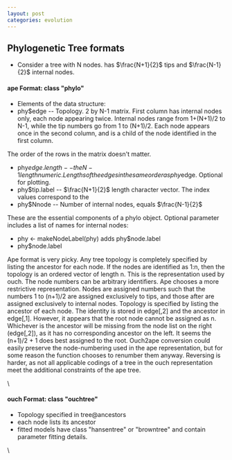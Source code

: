 ```yaml
---
layout: post
categories: evolution
---
```






 





Phylogenetic Tree formats
-------------------------

-   Consider a tree with N nodes. has $\frac{N+1}{2}$
    tips and $\frac{N-1}{2}$ 
    internal nodes.

#### ape Format: class "phylo"

-   Elements of the data structure:
-   phy$edge -- Topology. 2 by N-1 matrix. First column has internal
    nodes only, each node appearing twice. Internal nodes range from
    1+(N+1)/2 to N-1, while the tip numbers go from 1 to (N+1)/2. Each
    node appears once in the second column, and is a child of the node
    identified in the first column.

The order of the rows in the matrix doesn't matter.

-   phy$edge.length -- the N-1 length numeric. Lengths of the edges in
    the same order as phy$edge. Optional for plotting.
-   phy$tip.label -- $\frac{N+1}{2}$
    length character vector. The index values correspond to the
-   phy$Nnode -- Number of internal nodes, equals $\frac{N-1}{2}$

These are the essential components of a phylo object. Optional parameter
includes a list of names for internal nodes:

-   phy <- makeNodeLabel(phy) adds phy$node.label
-   phy$node.label

Ape format is very picky. Any tree topology is completely specified by
listing the ancestor for each node. If the nodes are identified as 1:n,
then the topology is an ordered vector of length n. This is the
representation used by ouch. The node numbers can be arbitrary
identifiers. Ape chooses a more restrictive representation. Nodes are
assigned numbers such that the numbers 1 to (n+1)/2 are assigned
exclusively to tips, and those after are assigned exclusively to
internal nodes. Topology is specified by listing the ancestor of each
node. The identity is stored in edge[,2] and the ancestor in edge[,1].
However, it appears that the root node cannot be assigned as n.
Whichever is the ancestor will be missing from the node list on the
right (edge[,2]), as it has no corresponding ancestor on the left. It
seems the (n+1)/2 + 1 does best assigned to the root. Ouch2ape
conversion could easily preserve the node-numbering used in the ape
representation, but for some reason the function chooses to renumber
them anyway. Reversing is harder, as not all applicable codings of a
tree in the ouch representation meet the additional constraints of the
ape tree.

\

#### ouch Format: class "ouchtree"

-   Topology specified in tree@ancestors
-   each node lists its ancestor
-   fitted models have class "hansentree" or "browntree" and contain
    parameter fitting details.

\

